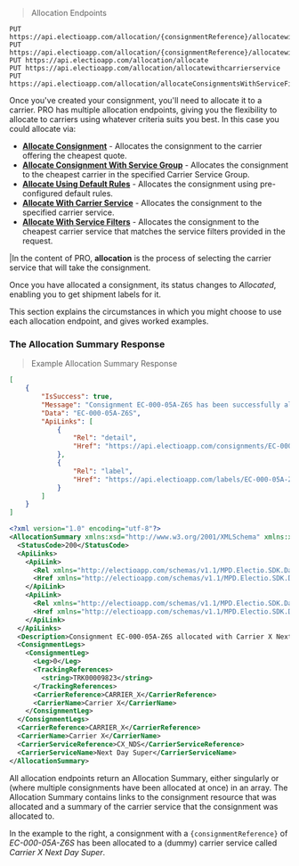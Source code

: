 > Allocation Endpoints
```
PUT https://api.electioapp.com/allocation/{consignmentReference}/allocatewithcheapestquote
PUT https://api.electioapp.com/allocation/{consignmentReference}/allocatewithservicegroup/{mpdCarrierServiceGroupReference}
PUT https://api.electioapp.com/allocation/allocate
PUT https://api.electioapp.com/allocation/allocatewithcarrierservice
PUT https://api.electioapp.com/allocation/allocateConsignmentsWithServiceFilters
```

Once you've created your consignment, you'll need to allocate it to a carrier. PRO has multiple allocation endpoints, giving you the flexibility to allocate to carriers using whatever criteria suits you best. In this case you could allocate via:

* **[Allocate Consignment](https://docs.electioapp.com/#/api/AllocateConsignment)** - Allocates the consignment to the carrier offering the cheapest quote.
* **[Allocate Consignment With Service Group](https://docs.electioapp.com/#/api/AllocateConsignmentWithServiceGroup)** - Allocates the consignment to the cheapest carrier in the specified Carrier Service Group.
* **[Allocate Using Default Rules](https://docs.electioapp.com/#/api/AllocateUsingDefaultRules)** - Allocates the consignment using pre-configured default rules.
* **[Allocate With Carrier Service](https://docs.electioapp.com/#/api/AllocateWithCarrierService)** - Allocates the consignment to the specified carrier service.
* **[Allocate With Service Filters](https://docs.electioapp.com/#/api/AllocateWithServiceFilters)** - Allocates the consignment to the cheapest carrier service that matches the service filters provided in the request.

<aside class="info">
  |In the content of PRO, <strong>allocation</strong> is the process of selecting the carrier service that will take the consignment.
</aside>

Once you have allocated a consignment, its status changes to *Allocated*, enabling you to get shipment labels for it.

This section explains the circumstances in which you might choose to use each allocation endpoint, and gives worked examples.

### The Allocation Summary Response

> Example Allocation Summary Response
```json
[
    {
        "IsSuccess": true,
        "Message": "Consignment EC-000-05A-Z6S has been successfully allocated with Carrier X Next Day Super for shipping on 25/04/2019 16:00:00 +00:00",
        "Data": "EC-000-05A-Z6S",
        "ApiLinks": [
            {
                "Rel": "detail",
                "Href": "https://api.electioapp.com/consignments/EC-000-05A-Z6S"
            },
            {
                "Rel": "label",
                "Href": "https://api.electioapp.com/labels/EC-000-05A-Z6S"
            }
        ]
    }
]
```
```xml
<?xml version="1.0" encoding="utf-8"?>
<AllocationSummary xmlns:xsd="http://www.w3.org/2001/XMLSchema" xmlns:xsi="http://www.w3.org/2001/XMLSchema-instance" xmlns="http://electioapp.com/schemas/v1.1/MPD.Electio.SDK.DataTypes.Consignments">
  <StatusCode>200</StatusCode>
  <ApiLinks>
    <ApiLink>
      <Rel xmlns="http://electioapp.com/schemas/v1.1/MPD.Electio.SDK.DataTypes.Common">Link</Rel>
      <Href xmlns="http://electioapp.com/schemas/v1.1/MPD.Electio.SDK.DataTypes.Common">https://api.electioapp.com/consignments/EC-000-05A-Z6S</Href>
    </ApiLink>
    <ApiLink>
      <Rel xmlns="http://electioapp.com/schemas/v1.1/MPD.Electio.SDK.DataTypes.Common">Label</Rel>
      <Href xmlns="http://electioapp.com/schemas/v1.1/MPD.Electio.SDK.DataTypes.Common">https://api.electioapp.com/labels/EC-000-05A-Z6S</Href>
    </ApiLink>
  </ApiLinks>
  <Description>Consignment EC-000-05A-Z6S allocated with Carrier X Next Day Super successfully.</Description>
  <ConsignmentLegs>
    <ConsignmentLeg>
      <Leg>0</Leg>
      <TrackingReferences>
        <string>TRK00009823</string>
      </TrackingReferences>
      <CarrierReference>CARRIER_X</CarrierReference>
      <CarrierName>Carrier X</CarrierName>
    </ConsignmentLeg>
  </ConsignmentLegs>
  <CarrierReference>CARRIER_X</CarrierReference>
  <CarrierName>Carrier X</CarrierName>
  <CarrierServiceReference>CX_NDS</CarrierServiceReference>
  <CarrierServiceName>Next Day Super</CarrierServiceName>
</AllocationSummary>
```

All allocation endpoints return an Allocation Summary, either singularly or (where multiple consignments have been allocated at once) in an array. The Allocation Summary contains links to the consignment resource that was allocated and a summary of the carrier service that the consignment was allocated to.

In the example to the right, a consignment with a `{consignmentReference}` of _EC-000-05A-Z6S_ has been allocated to a (dummy) carrier service called _Carrier X Next Day Super_.